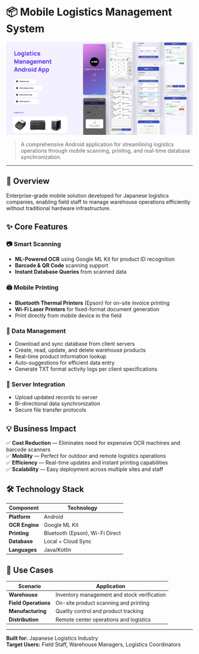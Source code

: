 # 📦 Mobile Logistics Management System

![Hero Image](https://github.com/tanvirhasan2019/Project-Documentation/blob/main/Logistics-Management-App/hero.png?raw=true)

> A comprehensive Android application for streamlining logistics operations through mobile scanning, printing, and real-time database synchronization.

---

## 🎯 Overview

Enterprise-grade mobile solution developed for Japanese logistics companies, enabling field staff to manage warehouse operations efficiently without traditional hardware infrastructure.

## ✨ Core Features

### 📷 Smart Scanning
- **ML-Powered OCR** using Google ML Kit for product ID recognition
- **Barcode & QR Code** scanning support
- **Instant Database Queries** from scanned data

### 🖨️ Mobile Printing
- **Bluetooth Thermal Printers** (Epson) for on-site invoice printing
- **Wi-Fi Laser Printers** for fixed-format document generation
- Print directly from mobile device in the field

### 💾 Data Management
- Download and sync database from client servers
- Create, read, update, and delete warehouse products
- Real-time product information lookup
- Auto-suggestions for efficient data entry
- Generate TXT format activity logs per client specifications

### 🔄 Server Integration
- Upload updated records to server
- Bi-directional data synchronization
- Secure file transfer protocols

## 💡 Business Impact

✅ **Cost Reduction** — Eliminates need for expensive OCR machines and barcode scanners  
✅ **Mobility** — Perfect for outdoor and remote logistics operations  
✅ **Efficiency** — Real-time updates and instant printing capabilities  
✅ **Scalability** — Easy deployment across multiple sites and staff

## 🛠️ Technology Stack

| Component | Technology |
|-----------|-----------|
| **Platform** | Android |
| **OCR Engine** | Google ML Kit |
| **Printing** | Bluetooth (Epson), Wi-Fi Direct |
| **Database** | Local + Cloud Sync |
| **Languages** | Java/Kotlin |

## 📱 Use Cases

| Scenario | Application |
|----------|-------------|
| **Warehouse** | Inventory management and stock verification |
| **Field Operations** | On-site product scanning and printing |
| **Manufacturing** | Quality control and product tracking |
| **Distribution** | Remote center operations and logistics |

---

**Built for:** Japanese Logistics Industry  
**Target Users:** Field Staff, Warehouse Managers, Logistics Coordinators
